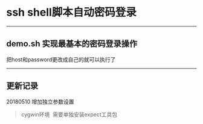 # ssh shell脚本自动密码登录
---
## demo.sh 实现最基本的密码登录操作

把host和password更改成自己的就可以执行了

---
## 更新记录
20180510 增加独立参数设置

> cygwin环境  需要单独安装expect工具包
